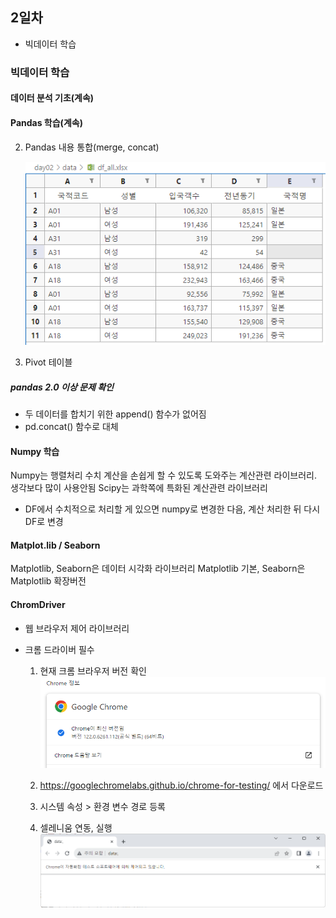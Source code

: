 ## 2일차

- 빅데이터 학습

### 빅데이터 학습

#### 데이터 분석 기초(계속)

#### Pandas 학습(계속)

2. Pandas 내용 통합(merge, concat)

   ![concat 결과](https://raw.githubusercontent.com/zzzissu/bigdata-analysis2024/main/images/ba002.png)

3. Pivot 테이블

##### pandas 2.0 이상 문제 확인

- 두 데이터를 합치기 위한 append() 함수가 없어짐
- pd.concat() 함수로 대체

#### Numpy 학습

Numpy는 행렬처리 수치 계산을 손쉽게 할 수 있도록 도와주는 계산관련 라이브러리. 생각보다 많이 사용안됨
Scipy는 과학쪽에 특화된 계산관련 라이브러리

- DF에서 수치적으로 처리할 게 있으면 numpy로 변경한 다음, 계산 처리한 뒤 다시 DF로 변경

#### Matplot.lib / Seaborn

Matplotlib, Seaborn은 데이터 시각화 라이브러리
Matplotlib 기본, Seaborn은 Matplotlib 확장버전

#### ChromDriver

- 웹 브라우저 제어 라이브러리
- 크롬 드라이버 필수

  1.  현재 크롬 브라우저 버전 확인
      ![크롬 버전확인](https://raw.githubusercontent.com/zzzissu/bigdata-analysis2024/main/images/ba003.png)

  2.  https://googlechromelabs.github.io/chrome-for-testing/ 에서 다운로드
  3.  시스템 속성 > 환경 변수 경로 등록
  4.  셀레니움 연동, 실행
      ![셀레니움 연동](https://raw.githubusercontent.com/zzzissu/bigdata-analysis2024/main/images/ba004.png)
